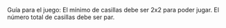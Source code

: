 Guía para el juego:
El mínimo de casillas debe ser 2x2 para poder jugar.
El número total de casillas debe ser par. 